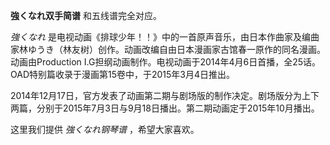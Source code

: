 

**強くなれ双手简谱** 和五线谱完全对应。

_強くなれ_
是电视动画《排球少年！！》中的一首原声音乐，由日本作曲家及编曲家林ゆうき（林友树）创作。动画改编自由日本漫画家古馆春一原作的同名漫画。动画由Production
I.G担纲动画制作。电视动画于2014年4月6日首播，全25话。OAD特别篇收录于漫画第15卷中，于2015年3月4日推出。

2014年12月17日，官方发表了动画第二期与剧场版的制作决定。剧场版分为上下两篇，分别于2015年7月3日与9月18日播出。第二期动画定于2015年10月播出。

这里我们提供 _強くなれ钢琴谱_ ，希望大家喜欢。

